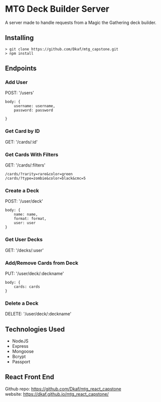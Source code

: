 # MTG Deck Builder Server

A server made to handle requests from a Magic the Gathering deck builder.

## Installing
```
> git clone https://github.com/Dkaf/mtg_capstone.git
> npm install
```

## Endpoints

### Add User
POST: '/users'
```
body: {
	username: username,
	password: password

}
```

### Get Card by ID
GET: '/cards/:id'

### Get Cards With Filters
GET: '/cards/:filters'
```
/cards/?rarity=rare&color=green
/cards/?type=zombie&color=black&cmc=5
```

### Create a Deck
POST: '/user/deck'
```
body: {
	name: name,
	format: format,
	user: user
}
```

### Get User Decks
GET: '/decks/:user'

### Add/Remove Cards from Deck
PUT: '/user/deck/:deckname'
```
body: {
	cards: cards
}
```

### Delete a Deck
DELETE: '/user/deck/:deckname'

## Technologies Used
<ul>
	<li>NodeJS</li>
	<li>Express</li>
	<li>Mongoose</li>
	<li>Bcrypt</li>
	<li>Passport</li>
</ul>

## React Front End
Github repo: https://github.com/Dkaf/mtg_react_capstone<br>
website: https://dkaf.github.io/mtg_react_capstone/

